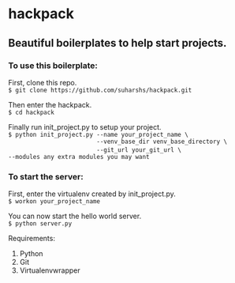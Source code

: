 # hackpack
## Beautiful boilerplates to help start projects.

### To use this boilerplate:  
First, clone this repo.  
    `$ git clone https://github.com/suharshs/hackpack.git`  

Then enter the hackpack.  
    `$ cd hackpack`  

Finally run init_project.py to setup your project.  
    `$ python init_project.py --name your_project_name \`  
    `                         --venv_base_dir venv_base_directory \`  
    `                         --git_url your_git_url \`
    `                         --modules any extra modules you may want`  

### To start the server:
First, enter the virtualenv created by init_project.py.  
    `$ workon your_project_name`  

You can now start the hello world server.  
    `$ python server.py`


Requirements:  
1. Python  
2. Git  
3. Virtualenvwrapper  
